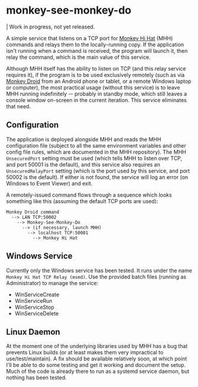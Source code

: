 # monkey-see-monkey-do

| Work in progress, not yet released.

A simple service that listens on a TCP port for [Monkey Hi Hat](https://github.com/MV10/monkey-hi-hat) (MHH) commands and relays them to the locally-running copy. If the application isn't running when a command is received, the program will launch it, then relay the command, which is the main value of this service.

Although MHH itself has the ability to listen on TCP (and this relay service requires it), if the program is to be used exclusively remotely (such as via [Monkey Droid](https://github.com/MV10/monkey-droid) from an Android phone or tablet, or a remote Windows laptop or computer), the most practical usage (without this service) is to leave MHH running indefinitely -- probably in standby mode, which still leaves a console window on-screen in the current iteration. This service eliminates that need.

## Configuration
The application is deployed alongside MHH and reads the MHH configuration file (subject to all the same environment variables and other config file rules, which are documented in the MHH repository). The MHH `UnsecuredPort` setting must be used (which tells MHH to listen over TCP, and port 50001 is the default), and this service also requires an `UnsecuredRelayPort` setting (which is the port used by this service, and port 50002 is the default). If either is not found, the service will log an error (on Windows to Event Viewer) and exit.

A remotely-issued command flows through a sequence which looks something like this (assuming the default TCP ports are used):

```
Monkey Droid command
  --> LAN TCP:50002 
    --> Monkey-See-Monkey-Do 
      --> (if necessary, launch MHH) 
        --> localhost TCP:50001 
          --> Monkey Hi Hat
```

## Windows Service
Currently only the Windows service has been tested. It runs under the name `Monkey Hi Hat TCP Relay (msmd)`. Use the provided batch files (running as Administrator) to manage the service:

* WinServiceCreate
* WinServiceRun
* WinServiceStop
* WinServiceDelete

## Linux Daemon
At the moment one of the underlying libraries used by MHH has a bug that prevents Linux builds (or at least makes them very impractical to use/test/maintain). A fix should be available relatively soon, at which point I'll be able to do some testing and get it working and document the setup. Much of the code is already there to run as a systemd service daemon, but nothing has been tested.
